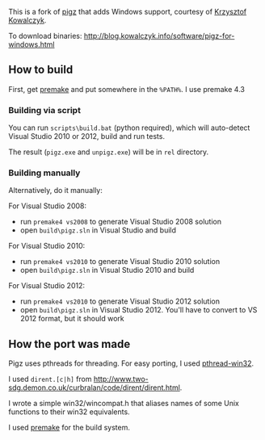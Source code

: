 This is a fork of [pigz](http://zlib.net/pigz/) that adds Windows
support, courtesy of [Krzysztof Kowalczyk](http://blog.kowalczyk.info).

To download binaries: http://blog.kowalczyk.info/software/pigz-for-windows.html

## How to build

First, get [premake](http://industriousone.com/premake) and put somewhere in
the `%PATH%`. I use premake 4.3

### Building via script

You can run `scripts\build.bat` (python required), which will auto-detect
Visual Studio 2010 or 2012, build and run tests.

The result (`pigz.exe` and `unpigz.exe`) will be in `rel` directory.

### Building manually

Alternatively, do it manually:

For Visual Studio 2008:
 - run `premake4 vs2008` to generate Visual Studio 2008 solution
 - open `build\pigz.sln` in Visual Studio and build

For Visual Studio 2010:
 - run `premake4 vs2010` to generate Visual Studio 2010 solution
 - open `build\pigz.sln` in Visual Studio 2010 and build

For Visual Studio 2012:
 - run `premake4 vs2010` to generate Visual Studio 2012 solution
 - open `build\pigz.sln` in Visual Studio 2012. You'll have to convert to
   VS 2012 format, but it should work

## How the port was made

Pigz uses pthreads for threading. For easy porting, I used [pthread-win32](
https://github.com/GerHobbelt/pthread-win32).

I used `dirent.[c|h]` from http://www.two-sdg.demon.co.uk/curbralan/code/dirent/dirent.html.

I wrote a simple win32/wincompat.h that aliases names of some Unix functions to
their win32 equivalents.

I used [premake](http://industriousone.com/premake) for the build system.
